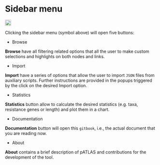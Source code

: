 # Sidebar menu

<img src="gitbook/images/sidebarmenu.png" alt="sidebar" style="width: 20px;"/>


Clicking the sidebar menu (symbol above) will open five buttons:

* Browse

**Browse** have all filtering related options that all the user to
make custom selections and highlights on both nodes and links.

* Import

**Import** have a series of options that allow the user to import `JSON`
files from auxiliary scripts. Further instructions are provided in the
popups triggered by the click on the desired Import option.
* Statistics

**Statistics** button allow to calculate the desired statistics (e.g.
taxa, resistance genes or length) and plot them in a chart.

* Documentation

**Documentation** button will open this `gitbook`, i.e., the actual
document that you are reading now.

* About

**About** contains a brief description of pATLAS and contributions for
the development of the tool.

